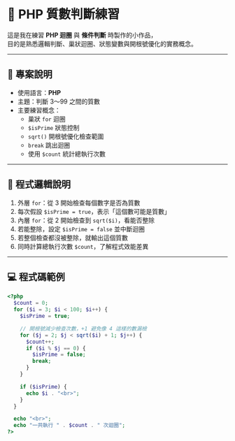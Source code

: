 <meta charset="UTF-8">

# 🧮 PHP 質數判斷練習

這是我在練習 **PHP 迴圈** 與 **條件判斷** 時製作的小作品，  
目的是熟悉邏輯判斷、巢狀迴圈、狀態變數與開根號優化的實務概念。

---

## 📂 專案說明

- 使用語言：**PHP**
- 主題：判斷 3～99 之間的質數  
- 主要練習概念：
  - 巢狀 `for` 迴圈
  - `$isPrime` 狀態控制
  - `sqrt()` 開根號優化檢查範圍
  - `break` 跳出迴圈
  - 使用 `$count` 統計總執行次數

---

## 🧠 程式邏輯說明

1. 外層 `for`：從 3 開始檢查每個數字是否為質數  
2. 每次假設 `$isPrime = true`，表示「這個數可能是質數」  
3. 內層 `for`：從 2 開始檢查到 `sqrt($i)`，看能否整除  
4. 若能整除，設定 `$isPrime = false` 並中斷迴圈  
5. 若整個檢查都沒被整除，就輸出這個質數  
6. 同時計算總執行次數 `$count`，了解程式效能差異

---

## 💻 程式碼範例

```php
<?php
  $count = 0;
  for ($i = 3; $i < 100; $i++) {
    $isPrime = true;

    // 開根號減少檢查次數，+1 避免像 4 這樣的數漏檢
    for ($j = 2; $j < sqrt($i) + 1; $j++) {
      $count++;
      if ($i % $j == 0) {
        $isPrime = false;
        break;
      }
    }

    if ($isPrime) {
      echo $i . "<br>";
    }
  }

  echo "<br>";
  echo "一共執行 " . $count . " 次迴圈";
?>
``` 

